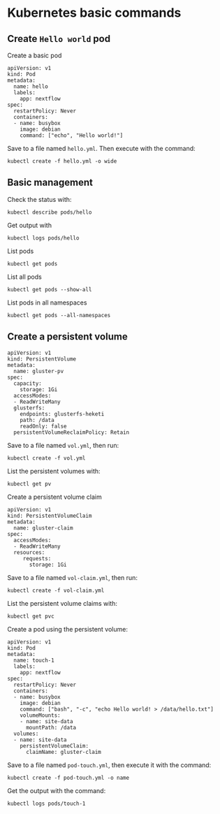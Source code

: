 # Kubernetes basic commands 


## Create `Hello world` pod
 
Create a basic pod 

```
apiVersion: v1
kind: Pod
metadata:
  name: hello
  labels:
    app: nextflow
spec:
  restartPolicy: Never
  containers:
  - name: busybox
    image: debian
    command: ["echo", "Hello world!"]
```


Save to a file named `hello.yml`. Then execute with the command: 

```
kubectl create -f hello.yml -o wide
```

## Basic management 

Check the status with: 

```
kubectl describe pods/hello
```

Get output with 

```
kubectl logs pods/hello
```


List pods 

```
kubectl get pods
```

List all pods 

```
kubectl get pods --show-all
```

List pods in all namespaces 

```
kubectl get pods --all-namespaces
```

## Create a persistent volume 

```
apiVersion: v1
kind: PersistentVolume
metadata:
  name: gluster-pv   
spec:
  capacity:
    storage: 1Gi     
  accessModes:
  - ReadWriteMany    
  glusterfs:         
    endpoints: glusterfs-heketi
    path: /data 
    readOnly: false
  persistentVolumeReclaimPolicy: Retain 
```

Save to a file named `vol.yml`, then run: 

```
kubectl create -f vol.yml 
```

List the persistent volumes with: 

```
kubectl get pv
```

Create a persistent volume claim 

```
apiVersion: v1
kind: PersistentVolumeClaim
metadata:
  name: gluster-claim  
spec:
  accessModes:
  - ReadWriteMany      
  resources:
     requests:
       storage: 1Gi   
```

Save to a file named `vol-claim.yml`, then run: 

```
kubectl create -f vol-claim.yml 
```   

List the persistent volume claims with: 

```
kubectl get pvc
```

Create a pod using the persistent volume: 

```
apiVersion: v1
kind: Pod
metadata:
  name: touch-1 
  labels:
    app: nextflow
spec:
  restartPolicy: Never
  containers:
  - name: busybox
    image: debian
    command: ["bash", "-c", "echo Hello world! > /data/hello.txt"]
    volumeMounts:
    - name: site-data
      mountPath: /data
  volumes:
  - name: site-data
    persistentVolumeClaim:
      claimName: gluster-claim 
```      

Save to a file named `pod-touch.yml`, then execute it with the command: 


```
kubectl create -f pod-touch.yml -o name 
```

Get the output with the command: 

```
kubectl logs pods/touch-1
```
 